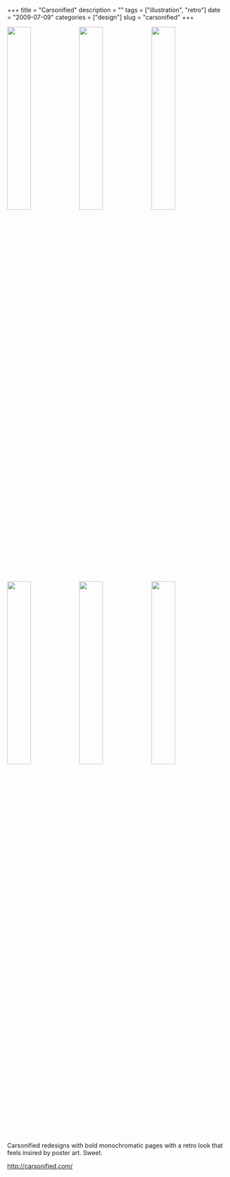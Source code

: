 +++
title = "Carsonified"
description = ""
tags = ["illustration", "retro"]
date = "2009-07-09"
categories = ["design"]
slug = "carsonified"
+++


<div id="screens-thumbs" class="clearfix mt1-5">
<a href="//konigi.com/media/design/carsonified-1.jpg" class="group" rel="group"><img src="//konigi.com/media/design/carsonified-1.png" alt="" class="thumb" style="width: 33%; max-width: 33%;padding: 0 1px 1px 0" /></a><a href="//konigi.com/media/design/carsonified-2.jpg" class="group" rel="group"><img src="//konigi.com/media/design/carsonified-2.png" alt="" class="thumb" style="width: 33%; max-width: 33%;padding: 0 1px 1px 0" /></a><a href="//konigi.com/media/design/carsonified-3.jpg" class="group" rel="group"><img src="//konigi.com/media/design/carsonified-3.png" alt="" class="thumb" style="width: 33%; max-width: 33%;padding: 0 1px 1px 0" /></a><a href="//konigi.com/media/design/carsonified-4.jpg" class="group" rel="group"><img src="//konigi.com/media/design/carsonified-4.png" alt="" class="thumb" style="width: 33%; max-width: 33%;padding: 0 1px 1px 0" /></a><a href="//konigi.com/media/design/carsonified-5.jpg" class="group" rel="group"><img src="//konigi.com/media/design/carsonified-5.png" alt="" class="thumb" style="width: 33%; max-width: 33%;padding: 0 1px 1px 0" /></a><a href="//konigi.com/media/design/carsonified-6.jpg" class="group" rel="group"><img src="//konigi.com/media/design/carsonified-6.png" alt="" class="thumb" style="width: 33%; max-width: 33%;padding: 0 1px 1px 0" /></a>
</div>   
<p>Carsonified redesigns with bold monochromatic pages with a retro look that feels insired by poster art. Sweet.</p>
<p><a href="http://carsonified.com/">http://carsonified.com/</a></p>  
